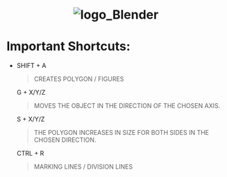 <h1 align="center"><img  alt="logo_Blender"  src="https://user-images.githubusercontent.com/59892368/108612678-aa6fb380-73c9-11eb-8e5c-37e31d7c9256.png"></img> </h1>

<h1> Important Shortcuts: </h1>

<ul>
  <li>
  SHIFT + A 
    
>CREATES POLYGON / FIGURES
  </li>
  
   G + X/Y/Z
    
>MOVES THE OBJECT IN THE DIRECTION OF THE CHOSEN AXIS.
  </li>
  
  
   S + X/Y/Z
    

>THE POLYGON INCREASES IN SIZE FOR BOTH SIDES IN THE CHOSEN DIRECTION.
  </li>
  
  
   CTRL + R
    
>MARKING LINES / DIVISION LINES
  </li>
  
  
 </ul>
